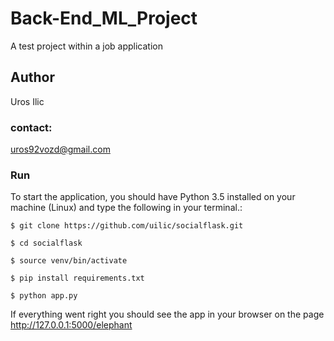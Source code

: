# Back-End_ML_Project
A test project within a job application

## Author

Uros Ilic

### contact:
uros92vozd@gmail.com
### Run

To start the application, you should have Python 3.5 installed on your machine (Linux) and type the following in your terminal.:

```
$ git clone https://github.com/uilic/socialflask.git

$ cd socialflask

$ source venv/bin/activate

$ pip install requirements.txt

$ python app.py 
```
If everything went right you should see the app in your browser on the page  http://127.0.0.1:5000/elephant
